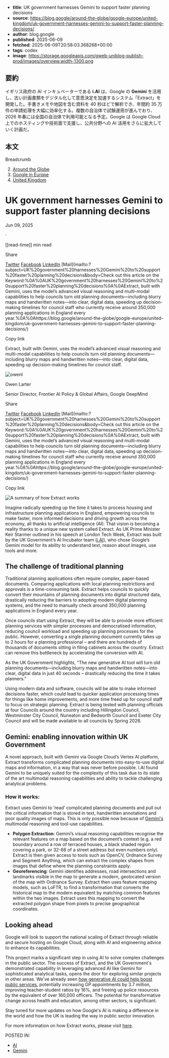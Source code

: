 <!-- metadata -->

- **title**: UK government harnesses Gemini to support faster planning decisions
- **source**: https://blog.google/around-the-globe/google-europe/united-kingdom/uk-government-harnesses-gemini-to-support-faster-planning-decisions/
- **author**: blog.google
- **published**: 2025-06-09
- **fetched**: 2025-06-09T20:58:03.368268+00:00
- **tags**: codex
- **image**: https://storage.googleapis.com/gweb-uniblog-publish-prod/images/overview.width-1300.png

## 要約

イギリス政府の AI インキュベーターである **i.AI** は、Google の **Gemini** を活用し、古い計画書類をデジタル化して意思決定を加速するシステム「Extract」を開発した。手書きメモや地図を含む資料を 40 秒ほどで解析でき、年間約 35 万件の申請処理を大幅に効率化する。複数の自治体で試験運用が進んでおり、2026 年春には全国の自治体で利用可能となる予定。Google は Google Cloud 上でのホスティングや技術面で支援し、公共分野への AI 活用をさらに拡大していく計画だ。

## 本文

Breadcrumb

2. [Around the Globe](https://blog.google/around-the-globe/)
3. [Google in Europe](https://blog.google/around-the-globe/google-europe/)
4. [United Kingdom](https://blog.google/around-the-globe/google-europe/united-kingdom/)

# UK government harnesses Gemini to support faster planning decisions

Jun 09, 2025

·

[[read-time]] min read

Share

[Twitter](https://twitter.com/intent/tweet?text=UK%20government%20harnesses%20Gemini%20to%20support%20faster%20planning%20decisions%20%40google&url=https://blog.google/around-the-globe/google-europe/united-kingdom/uk-government-harnesses-gemini-to-support-faster-planning-decisions/)
[Facebook](https://www.facebook.com/sharer/sharer.php?caption=UK%20government%20harnesses%20Gemini%20to%20support%20faster%20planning%20decisions&u=https://blog.google/around-the-globe/google-europe/united-kingdom/uk-government-harnesses-gemini-to-support-faster-planning-decisions/)
[LinkedIn](https://www.linkedin.com/shareArticle?mini=true&url=https://blog.google/around-the-globe/google-europe/united-kingdom/uk-government-harnesses-gemini-to-support-faster-planning-decisions/&title=UK%20government%20harnesses%20Gemini%20to%20support%20faster%20planning%20decisions)
[Mail](mailto:?subject=UK%20government%20harnesses%20Gemini%20to%20support%20faster%20planning%20decisions&body=Check out this article on the Keyword:%0A%0AUK%20government%20harnesses%20Gemini%20to%20support%20faster%20planning%20decisions%0A%0AExtract, built with Gemini, uses the model’s advanced visual reasoning and multi-modal capabilities to help councils turn old planning documents—including blurry maps and handwritten notes—into clear, digital data, speeding up decision-making timelines for council staff who currently receive around 350,000 planning applications in England every year.%0A%0Ahttps://blog.google/around-the-globe/google-europe/united-kingdom/uk-government-harnesses-gemini-to-support-faster-planning-decisions/)

Copy link

Extract, built with Gemini, uses the model’s advanced visual reasoning and multi-modal capabilities to help councils turn old planning documents—including blurry maps and handwritten notes—into clear, digital data, speeding up decision-making timelines for council staff.

![owenl](https://storage.googleapis.com/gweb-uniblog-publish-prod/images/owenl.max-244x184.format-webp.webp)

Owen Larter

Senior Director, Frontier AI Policy & Global Affairs, Google DeepMind

Share

[Twitter](https://twitter.com/intent/tweet?text=UK%20government%20harnesses%20Gemini%20to%20support%20faster%20planning%20decisions%20%40google&url=https://blog.google/around-the-globe/google-europe/united-kingdom/uk-government-harnesses-gemini-to-support-faster-planning-decisions/)
[Facebook](https://www.facebook.com/sharer/sharer.php?caption=UK%20government%20harnesses%20Gemini%20to%20support%20faster%20planning%20decisions&u=https://blog.google/around-the-globe/google-europe/united-kingdom/uk-government-harnesses-gemini-to-support-faster-planning-decisions/)
[LinkedIn](https://www.linkedin.com/shareArticle?mini=true&url=https://blog.google/around-the-globe/google-europe/united-kingdom/uk-government-harnesses-gemini-to-support-faster-planning-decisions/&title=UK%20government%20harnesses%20Gemini%20to%20support%20faster%20planning%20decisions)
[Mail](mailto:?subject=UK%20government%20harnesses%20Gemini%20to%20support%20faster%20planning%20decisions&body=Check out this article on the Keyword:%0A%0AUK%20government%20harnesses%20Gemini%20to%20support%20faster%20planning%20decisions%0A%0AExtract, built with Gemini, uses the model’s advanced visual reasoning and multi-modal capabilities to help councils turn old planning documents—including blurry maps and handwritten notes—into clear, digital data, speeding up decision-making timelines for council staff who currently receive around 350,000 planning applications in England every year.%0A%0Ahttps://blog.google/around-the-globe/google-europe/united-kingdom/uk-government-harnesses-gemini-to-support-faster-planning-decisions/)

Copy link

![A summary of how Extract works](https://storage.googleapis.com/gweb-uniblog-publish-prod/images/overview.width-200.format-webp.webp)

Imagine radically speeding up the time it takes to process housing and infrastructure planning applications in England, empowering councils to make faster, more informed decisions and driving growth across the economy, all thanks to artificial intelligence (AI). That vision is becoming a reality thanks to a unique new system called Extract. As UK Prime Minister Keir Starmer outlined in his speech at London Tech Week, Extract was built by the UK Government’s AI Incubator team ([i.AI](http://ai.gov.uk/)), who chose Google’s Gemini model for its ability to understand text, reason about images, use tools and more.

## The challenge of traditional planning

Traditional planning applications often require complex, paper-based documents. Comparing applications with local planning restrictions and approvals is a time-consuming task. Extract helps councils to quickly convert their mountains of planning documents into digital structured data, drastically reducing the barriers to adopting modern digital planning systems, and the need to manually check around 350,000 planning applications in England every year.

Once councils start using Extract, they will be able to provide more efficient planning services with simpler processes and democratised information, reducing council workload and speeding up planning processes for the public. However, converting a single planning document currently takes up to 2 hours for a planning professional – and there are hundreds of thousands of documents sitting in filing cabinets across the country. Extract can remove this bottleneck by accelerating the conversion with AI.

As the UK Government highlights, "The new generative AI tool will turn old planning documents—including blurry maps and handwritten notes—into clear, digital data in just 40 seconds – drastically reducing the time it takes planners."

Using modern data and software, councils will be able to make informed decisions faster, which could lead to quicker application processing times for things like home improvements, and more time freed up for council staff to focus on strategic planning. Extract is being tested with planning officials at four Councils around the country including Hillingdon Council, Westminster City Council, Nuneaton and Bedworth Council and Exeter City Council and will be made available to all councils by Spring 2026.

## Gemini: enabling innovation within UK Government

A novel approach, built with Gemini via Google Cloud’s Vertex AI platform, Extract transforms complicated planning documents into easy-to-use digital maps and information, in a way that was never before possible. i.AI found Gemini to be uniquely suited for the complexity of this task due to its state of the art multimodal reasoning capabilities and ability to tackle challenging analytical problems.

### How it works:

Extract uses Gemini to ‘read’ complicated planning documents and pull out the critical information that is stored in text, handwritten annotations and poor quality images of maps. This is only possible now because of [Gemini's](https://blog.google/technology/google-deepmind/google-gemini-ai-update-december-2024/#gemini-2-0-flash) multimodal reasoning and tool-use capabilities.

- **Polygon Extraction**: Gemini’s visual reasoning capabilities recognise the relevant features on a map based on the document’s context (e.g. a red boundary around a row of terraced houses, a black shaded region covering a park, or 32-66 of a street address but even numbers only). Extract is then given access to tools such as OpenCV, Ordnance Survey and Segment Anything, which can extract the complex shapes from images that define where the planning constraints apply.
- **Georeferencing**: Gemini identifies addresses, road intersections and landmarks visible in the map to generate a modern, geolocated version of the map with Ordnance Survey. Extract then uses feature mapping models, such as LoFTR, to find a transformation that converts the historical map to the modern equivalent by matching common features within the two images. Extract uses this mapping to convert the extracted polygon shape from pixels to precise geographical coordinates.

## Looking ahead

Google will look to support the national scaling of Extract through reliable and secure hosting on Google Cloud, along with AI and engineering advice to enhance its capabilities.

This project marks a significant step in using AI to solve complex challenges in the public sector. The success of Extract, and the UK Government's demonstrated capability in leveraging advanced AI like Gemini for sophisticated analytical tasks, opens the door for exploring similar projects in other areas. We've already seen [how generative AI could help boost public services](https://www.publicfirst.co.uk/wp-content/uploads/2024/11/AI-and-the-Public-Sector_final.pdf), potentially increasing GP appointments by 3.7 million, improving teacher-student ratios by 16%, and freeing up police resources by the equivalent of over 160,000 officers. The potential for transformative change across health and education, among other sectors, is significant.

Stay tuned for more updates on how Google's AI is making a difference in the world and how the UK is leading the way in public sector innovation.

For more information on how Extract works, please visit [here](https://www.gov.uk/government/news/pm-unveils-ai-breakthrough-to-slash-planning-delays-and-help-build-15-million-homes-6-june-2025).

POSTED IN:

- [AI](https://blog.google/technology/ai/)
- [Gemini](https://blog.google/products/gemini/)
